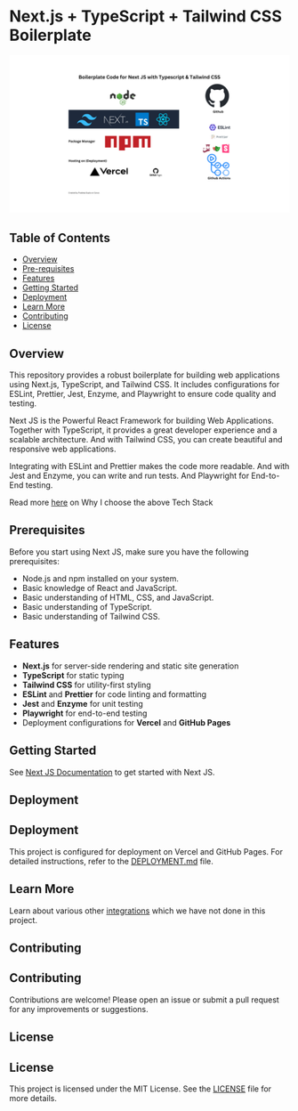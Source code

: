 # Next.js + TypeScript + Tailwind CSS Boilerplate

![Tech Stack](./assets/tech-stack.png)

## Table of Contents

- [Overview](#overview)
- [Pre-requisites](#prerequisites)
- [Features](#features)
- [Getting Started](#getting-started)
- [Deployment](#deployment)
- [Learn More](#learn-more)
- [Contributing](#contributing)
- [License](#license)

## Overview

This repository provides a robust boilerplate for building web applications using Next.js, TypeScript, and Tailwind CSS.
It includes configurations for ESLint, Prettier, Jest, Enzyme, and Playwright to ensure code quality and testing.

Next JS is the Powerful React Framework for building Web Applications.
Together with TypeScript, it provides a great developer experience and a scalable architecture.
And with Tailwind CSS, you can create beautiful and responsive web applications.

Integrating with ESLint and Prettier makes the code more readable.
And with Jest and Enzyme, you can write and run tests.
And Playwright for End-to-End testing.

Read more [here](TechStack.md) on Why I choose the above Tech Stack

## Prerequisites

Before you start using Next JS, make sure you have the following prerequisites:

- Node.js and npm installed on your system.
- Basic knowledge of React and JavaScript.
- Basic understanding of HTML, CSS, and JavaScript.
- Basic understanding of TypeScript.
- Basic understanding of Tailwind CSS.

## Features

- **Next.js** for server-side rendering and static site generation
- **TypeScript** for static typing
- **Tailwind CSS** for utility-first styling
- **ESLint** and **Prettier** for code linting and formatting
- **Jest** and **Enzyme** for unit testing
- **Playwright** for end-to-end testing
- Deployment configurations for **Vercel** and **GitHub Pages**

## Getting Started

See [Next JS Documentation](NextJS_Default.md) to get started with Next JS.

## Deployment

## Deployment

This project is configured for deployment on Vercel and GitHub Pages. For detailed instructions, refer to the [DEPLOYMENT.md](./DEPLOYMENT.md) file.

## Learn More

Learn about various other [integrations](./INTEGRATION.md) which we have not done in this project.

## Contributing

## Contributing

Contributions are welcome! Please open an issue or submit a pull request for any improvements or suggestions.

## License

## License

This project is licensed under the MIT License. See the [LICENSE](./LICENSE) file for more details.
